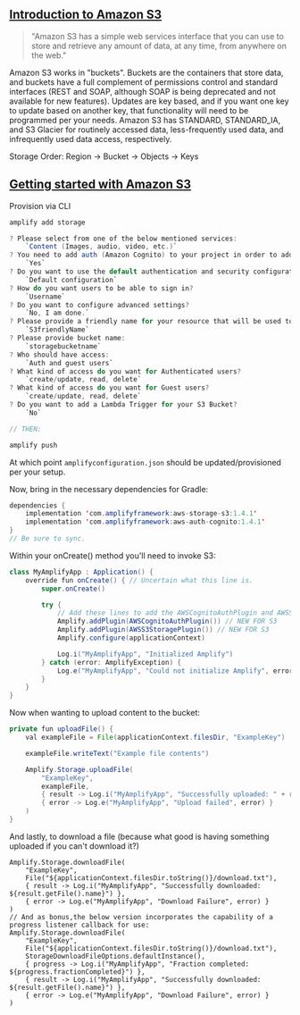## [Introduction to Amazon S3](https://docs.aws.amazon.com/AmazonS3/latest/dev/Introduction.html)

> "Amazon S3 has a simple web services interface that you can use to store and retrieve any amount of data, at any time, from anywhere on the web."

Amazon S3 works in "buckets". Buckets are the containers that store data, and buckets have a full complement of permissions control and standard interfaces (REST and SOAP, although SOAP is being deprecated and not available for new features). Updates are key based, and if you want one key to update based on another key, that functionality will need to be programmed per your needs. Amazon S3 has STANDARD, STANDARD_IA, and S3 Glacier for routinely accessed data, less-frequently used data, and infrequently used data access, respectively.

Storage Order: Region -> Bucket -> Objects -> Keys

## [Getting started with Amazon S3](https://docs.amplify.aws/lib/storage/getting-started/q/platform/android)

Provision via CLI

``` Java
amplify add storage

? Please select from one of the below mentioned services:
    `Content (Images, audio, video, etc.)`
? You need to add auth (Amazon Cognito) to your project in order to add storage for user files. Do you want to add auth now?
    `Yes`
? Do you want to use the default authentication and security configuration?
    `Default configuration`
? How do you want users to be able to sign in?
    `Username`
? Do you want to configure advanced settings?
    `No, I am done.`
? Please provide a friendly name for your resource that will be used to label this category in the project:
    `S3friendlyName`
? Please provide bucket name:
    `storagebucketname`
? Who should have access:
    `Auth and guest users`
? What kind of access do you want for Authenticated users?
    `create/update, read, delete`
? What kind of access do you want for Guest users?
    `create/update, read, delete`
? Do you want to add a Lambda Trigger for your S3 Bucket?
    `No`

// THEN:

amplify push
```

At which point ``` amplifyconfiguration.json ``` should be updated/provisioned per your setup.

Now, bring in the necessary dependencies for Gradle:
``` Java
dependencies {
    implementation 'com.amplifyframework:aws-storage-s3:1.4.1'
    implementation 'com.amplifyframework:aws-auth-cognito:1.4.1'
}
// Be sure to sync.
```

Within your onCreate() method you'll need to invoke S3:
``` Java
class MyAmplifyApp : Application() {
    override fun onCreate() { // Uncertain what this line is.
        super.onCreate()

        try {
            // Add these lines to add the AWSCognitoAuthPlugin and AWSS3StoragePlugin plugins
            Amplify.addPlugin(AWSCognitoAuthPlugin()) // NEW FOR S3
            Amplify.addPlugin(AWSS3StoragePlugin()) // NEW FOR S3
            Amplify.configure(applicationContext)

            Log.i("MyAmplifyApp", "Initialized Amplify")
        } catch (error: AmplifyException) {
            Log.e("MyAmplifyApp", "Could not initialize Amplify", error)
        }
    }
}
```

Now when wanting to upload content to the bucket:
``` Java
private fun uploadFile() {
    val exampleFile = File(applicationContext.filesDir, "ExampleKey")

    exampleFile.writeText("Example file contents")

    Amplify.Storage.uploadFile(
        "ExampleKey",
        exampleFile,
        { result -> Log.i("MyAmplifyApp", "Successfully uploaded: " + result.getKey()) },
        { error -> Log.e("MyAmplifyApp", "Upload failed", error) }
    )
}
```

And lastly, to download a file (because what good is having something uploaded if you can't download it?)
```
Amplify.Storage.downloadFile(
    "ExampleKey",
    File("${applicationContext.filesDir.toString()}/download.txt"),
    { result -> Log.i("MyAmplifyApp", "Successfully downloaded: ${result.getFile().name}") },
    { error -> Log.e("MyAmplifyApp", "Download Failure", error) }
)
// And as bonus,the below version incorporates the capability of a progress listener callback for use:
Amplify.Storage.downloadFile(
    "ExampleKey",
    File("${applicationContext.filesDir.toString()}/download.txt"),
    StorageDownloadFileOptions.defaultInstance(),
    { progress -> Log.i("MyAmplifyApp", "Fraction completed: ${progress.fractionCompleted}") },
    { result -> Log.i("MyAmplifyApp", "Successfully downloaded: ${result.getFile().name}") },
    { error -> Log.e("MyAmplifyApp", "Download Failure", error) }
)
```
